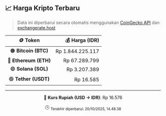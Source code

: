 

<!-- HARGA_KRIPTO -->
## 📈 Harga Kripto Terbaru

> Data ini diperbarui secara otomatis menggunakan [CoinGecko API](https://www.coingecko.com/) dan [exchangerate.host](https://exchangerate.host/)

<div align="center">

| 🪙 Token | 💰 Harga (IDR) |
|:------:|---------------:|
| 🟠 **Bitcoin (BTC)**   | Rp 1.844.225.117 |
| 🔵 **Ethereum (ETH)**  | Rp 67.289.799 |
| 🟣 **Solana (SOL)**    | Rp 3.207.389 |
| 🟢 **Tether (USDT)**   | Rp 16.585 |

---

💱 **Kurs Rupiah (USD → IDR)**: Rp 16.576

🕒 <sub>Terakhir diperbarui: 20/10/2025, 14.48.38</sub>

</div>
<!-- /HARGA_KRIPTO -->
